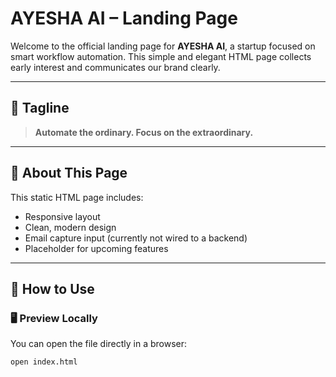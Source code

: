 # AYESHA AI – Landing Page

Welcome to the official landing page for **AYESHA AI**, a startup focused on smart workflow automation. This simple and elegant HTML page collects early interest and communicates our brand clearly.

---

## 🌟 Tagline
> **Automate the ordinary. Focus on the extraordinary.**

---

## 📄 About This Page

This static HTML page includes:
- Responsive layout
- Clean, modern design
- Email capture input (currently not wired to a backend)
- Placeholder for upcoming features

---

## 🔧 How to Use

### 🖥 Preview Locally
You can open the file directly in a browser:

```bash
open index.html
